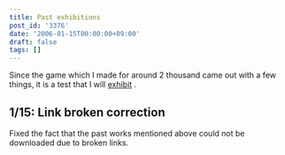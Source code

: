 ```yaml
---
title: Past exhibitions
post_id: '3376'
date: '2006-01-15T00:00:00+09:00'
draft: false
tags: []
---
```


Since the game which I made for around 2 thousand came out with a few things, it is a test that I will [exhibit](/tag/hsp) .

## 1/15: Link broken correction

Fixed the fact that the past works mentioned above could not be downloaded due to broken links.